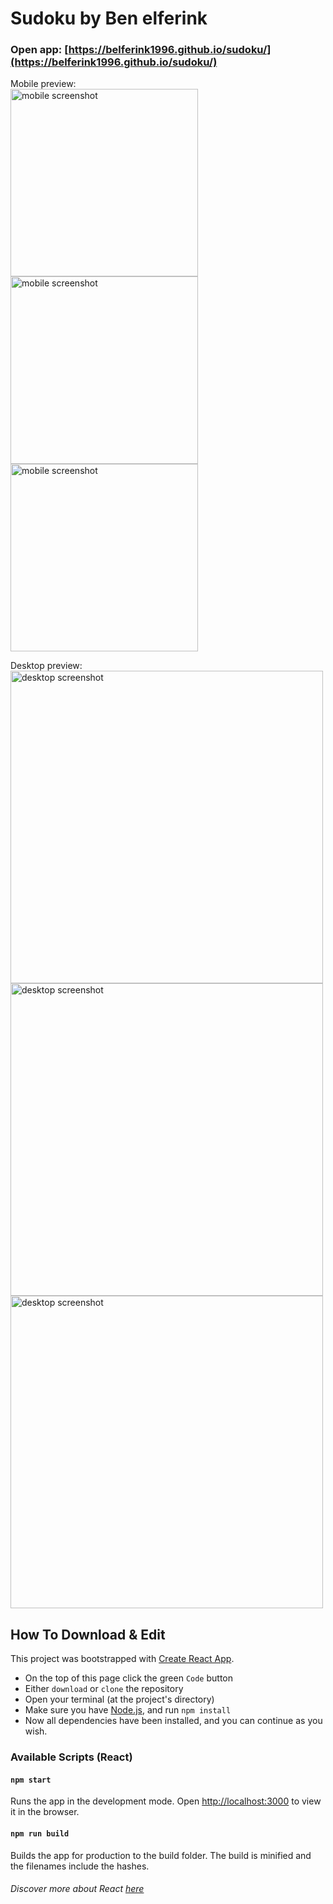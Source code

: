 # Sudoku by Ben elferink

### Open app: [https://belferink1996.github.io/sudoku/](https://belferink1996.github.io/sudoku/)

Mobile preview:
<br />
<img src="./docs/screenshot-mobile-setup.png" alt="mobile screenshot" width="300" />
<img src="./docs/screenshot-mobile-game.png" alt="mobile screenshot" width="300" />
<img src="./docs/screenshot-mobile-scores.png" alt="mobile screenshot" width="300" />

Desktop preview:
<br />
<img src="./docs/screenshot-desktop-setup.png" alt="desktop screenshot" width="500" />
<img src="./docs/screenshot-desktop-game.png" alt="desktop screenshot" width="500" />
<img src="./docs/screenshot-desktop-scores.png" alt="desktop screenshot" width="500" />

## How To Download & Edit

This project was bootstrapped with [Create React App](https://github.com/facebook/create-react-app).

- On the top of this page click the green `Code` button
- Either `download` or `clone` the repository
- Open your terminal (at the project's directory)
- Make sure you have [Node.js](https://nodejs.org/en/), and run `npm install`
- Now all dependencies have been installed, and you can continue as you wish.

### Available Scripts (React)

#### `npm start`

Runs the app in the development mode.
Open [http://localhost:3000](http://localhost:3000) to view it in the browser.

#### `npm run build`

Builds the app for production to the build folder.
The build is minified and the filenames include the hashes.

###### Discover more about React [here](https://github.com/facebook/create-react-app)
